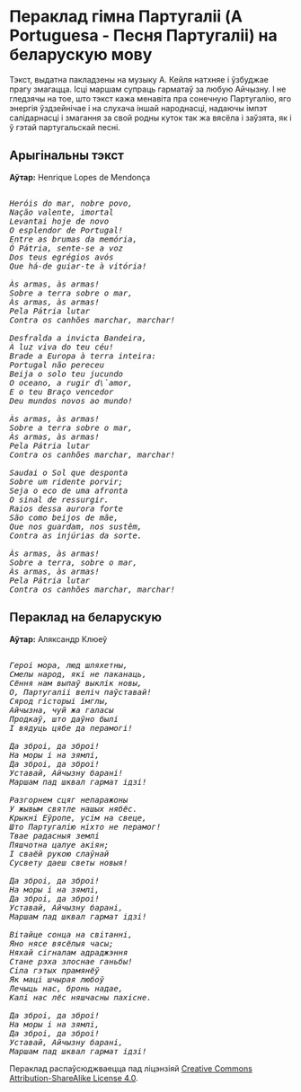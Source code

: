 # Пераклад гімна Партугаліі (A Portuguesa - Песня Партугаліі) на беларускую мову

Тэкст, выдатна пакладзены на музыку А. Кейля натхняе і ўзбуджае прагу змагацца. Ісці маршам супраць гарматаў за любую Айчызну. І не гледзячы на тое, што тэкст кажа менавіта пра сонечную Партугалію, яго энергія ўздзейнічае і на слухача іншай народнасці, надаючы імпэт салідарнасці і змагання за свой родны куток так жа вясёла і заўзята, як і ў гэтай партугальскай песні.

## Арыгінальны тэкст

**Аўтар:** Henrique Lopes de Mendonça

<pre><address>
Heróis do mar, nobre povo,
Nação valente, imortal
Levantai hoje de novo
O esplendor de Portugal!
Entre as brumas da memória,
Ó Pátria, sente-se a voz
Dos teus egrégios avós
Que há-de guiar-te à vitória!

Às armas, às armas!
Sobre a terra sobre o mar,
Às armas, às armas!
Pela Pátria lutar
Contra os canhões marchar, marchar!

Desfralda a invicta Bandeira,
À luz viva do teu céu!
Brade a Europa à terra inteira:
Portugal não pereceu
Beija o solo teu jucundo
O oceano, a rugir d\`amor,
E o teu Braço vencedor
Deu mundos novos ao mundo!

Às armas, às armas!
Sobre a terra sobre o mar,
Às armas, às armas!
Pela Pátria lutar
Contra os canhões marchar, marchar!

Saudai o Sol que desponta
Sobre um ridente porvir;
Seja o eco de uma afronta
O sinal de ressurgir.
Raios dessa aurora forte
São como beijos de mãe,
Que nos guardam, nos sustêm,
Contra as injúrias da sorte.

Às armas, às armas!
Sobre a terra, sobre o mar,
Às armas, às armas!
Pela Pátria lutar
Contra os canhões marchar, marchar!
</address></pre>

## Пераклад на беларускую

**Аўтар:** Аляксандр Клюеў

<pre><address>
Героі мора, люд шляхетны, 
Смелы народ, які не паканаць,
Сёння нам выпаў выклік новы,
О, Партугаліі веліч паўставай!
Сярод гісторыі імглы,
Айчызна, чуй жа галасы
Продкаў, што даўно былі
І вядуць цябе да перамогі!

Да зброі, да зброі!
На моры і на зямлі,
Да зброі, да зброі!
Уставай, Айчызну барані!
Маршам пад шквал гармат ідзі!

Разгорнем сцяг непаражоны
У жывым святле нашых нябёс.
Крыкні Еўропе, усім на свеце,
Што Партугалію ніхто не перамог!
Твае радасныя землі
Пяшчотна цалуе акіян;
І сваёй рукою слаўнай
Сусвету даеш светы новыя!

Да зброі, да зброі!
На моры і на зямлі,
Да зброі, да зброі!
Уставай, Айчызну барані,
Маршам пад шквал гармат ідзі!

Вітайце сонца на світанні,
Яно нясе вясёлыя часы;
Няхай сігналам адраджэння
Стане рэха злоснае ганьбы!
Сіла гэтых прамянёў
Як маці шчырая любоў
Лечыць нас, бронь надае,
Калі нас лёс няшчасны пахісне.

Да зброі, да зброі!
На моры і на зямлі,
Да зброі, да зброі!
Уставай, Айчызну барані,
Маршам пад шквал гармат ідзі!
</address></pre>

Пераклад распаўсюджваецца пад ліцэнзіяй [Creative Commons Attribution-ShareAlike License 4.0](https://creativecommons.org/licenses/by-sa/4.0/deed.be).

